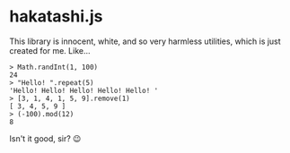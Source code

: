 hakatashi.js
============

This library is innocent, white, and so very harmless utilities, which is just created for me. Like...

```
> Math.randInt(1, 100)
24
> "Hello! ".repeat(5)
'Hello! Hello! Hello! Hello! Hello! '
> [3, 1, 4, 1, 5, 9].remove(1)
[ 3, 4, 5, 9 ]
> (-100).mod(12)
8
```

Isn't it good, sir? :wink:
